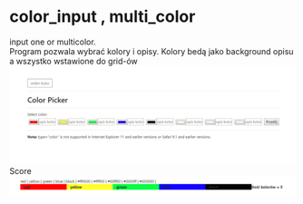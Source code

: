 # color_input , multi_color
input one or multicolor.<br />
Program pozwala wybrać kolory i opisy.
Kolory bedą jako background opisu a wszystko wstawione do grid-ów
<img src="img/src1.png"><br />
Score
<img src="img/src3.png">
